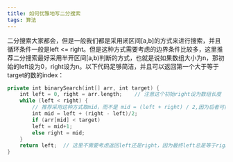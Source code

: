 ```yaml
---
title: 如何优雅地写二分搜索
tags: 算法
---
```


二分搜索大家都会，但是一般我们都是采用闭区间[a,b]的方式来进行搜索，并且循环条件一般是left <= right。但是这种方式需要考虑的边界条件比较多，这里推荐二分搜索最好采用半开区间[a,b)判断的方式，也就是说如果数组大小为n，那初始的left设为0，right设为n。以下代码足够简洁，并且可以返回第一个大于等于target的数的index：

```swift
private int binarySearch(int[] arr, int target) {
    int left = 0, right = arr.length;    // 注意这个初始right设为数组长度
    while (left < right) {
        // 推荐采用这种方式取mid，而不是 mid = (left + right) / 2,因为后者可能会导致溢出
        int mid = left + (right - left)/2; 
        if (arr[mid] < target)
        left = mid+1;
        else right = mid;
    }
    return left;  // 这里不需要考虑返回left还是right，因为最终left总是等于right
}
```